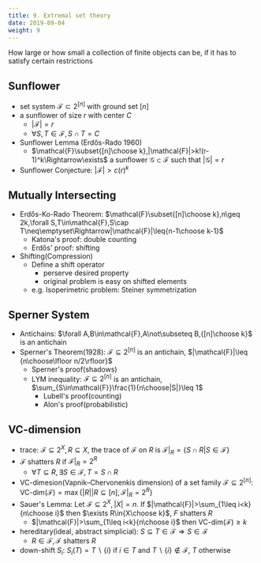 ```yaml
---
title: 9. Extremal set theory
date: 2019-09-04
weight: 9
---
```


How large or how small a collection of finite objects can be, if it has to satisfy certain restrictions

## Sunflower

* set system $\mathcal{F}\subset 2^{[n]}$ with ground set $[n]$
* a sunflower of size $r$ with center $C$
  * $|\mathcal{F}|=r$
  * $\forall S,T\in\mathcal{F},S\cap T=C$
* Sunflower Lemma (Erdős-Rado 1960)
  * $\mathcal{F}\subset{[n]\choose k},|\mathcal{F}|>k!(r-1)^k\Rightarrow\exists$ a sunflower $\mathcal{G}\subset\mathcal{F}$ such that $|\mathcal{G}|=r$
* Sunflower Conjecture: $|\mathcal{F}|>c(r)^k$

## Mutually Intersecting

* Erdős-Ko-Rado Theorem: $\mathcal{F}\subset{[n]\choose k},n\geq 2k,\forall S,T\in\mathcal{F},S\cap T\neq\emptyset\Rightarrow|\mathcal{F}|\leq{n-1\choose k-1}$
  * Katona's proof: double counting
  * Erdős' proof: shifting
* Shifting(Compression)
  * Define a shift operator
    * perserve desired property
    * original problem is easy on shifted elements
  * e.g. Isoperimetric problem: Steiner symmetrization
  
## Sperner System

* Antichains: $\forall A,B\in\mathcal{F},A\not\subseteq B,{[n]\choose k}$ is an antichain
* Sperner's Theorem(1928): $\mathcal{F}\subseteq 2^{[n]}$ is an antichain, $|\mathcal{F}|\leq {n\choose\lfloor n/2\rfloor}$
  * Sperner's proof(shadows)
  * LYM inequality: $\mathcal{F}\subseteq 2^{[n]}$ is an antichain, $\sum_{S\in\mathcal{F}}\frac{1}{n\choose|S|}\leq 1$
    * Lubell's proof(counting)
    * Alon's proof(probabilistic)

## VC-dimension

* trace: $\mathcal{F}\subseteq 2^X,R\subseteq X$, the trace of $\mathcal{F}$ on $R$ is $\mathcal{F}|_R=\{S\cap R|S\in \mathcal{F}\}$
* $\mathcal{F}$ shatters $R$ if $\mathcal{F}|_R=2^R$
  * $\forall T\subseteq R,\exists S\in\mathcal{F},T=S\cap R$
* VC-dimesion(Vapnik–Chervonenkis dimension) of a set family $\mathcal{F}\subseteq 2^{[n]}$: $\text{VC-dim}(\mathcal{F})=\max\{|R||R\subseteq [n],\mathcal{F}|_R=2^R\}$
* Sauer's Lemma: Let $\mathcal{F}\subseteq 2^X,|X|=n$. If $|\mathcal{F}|>\sum_{1\leq i<k}{n\choose i}$ then $\exists R\in{X\choose k}$, $F$ shatters $R$
  * $|\mathcal{F}|>\sum_{1\leq i<k}{n\choose i}$ then $\text{VC-dim}(\mathcal{F})\geq k$
* hereditary(ideal, abstract simplicial): $S\subseteq T\in\mathcal{F}\Rightarrow S\in\mathcal{F}$
  * $R\in\mathcal{F},\mathcal{F}$ shatters $R$
* down-shift $S_i$: $S_i(T)=T\backslash\{i\}$ if $i\in T$ and $T\backslash\{i\}\not\in\mathcal{F}$, $T$ otherwise
